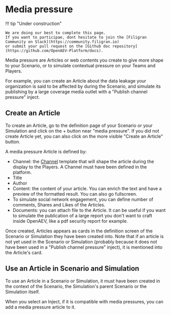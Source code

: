 # Media pressure
!!! tip "Under construction"

    We are doing our best to complete this page. 
    If you want to participae, dont hesitate to join the [Filigran Community on Slack](https://community.filigran.io) 
    or submit your pull request on the [Github doc repository](https://github.com/OpenAEV-Platform/docs).


Media pressure are Articles or web contents you create to give more shape to your Scenario, or to simulate contextual pressure on your Teams and Players.

For example, you can create an Article about the data leakage your organization is said to be affected by during the Scenario, and simulate its publishing by a large coverage media outlet with a "Publish channel pressure" inject.


## Create an Article

To create an Article, go to the definition page of your Scenario or your Simulation and click on the + button near "media pressure". If you did not create Article yet, you can also click on the more visible "Create an Article" button.

A media pressure Article is defined by:
- Channel: the [Channel](channels.md) template that will shape the article during the display to the Players. A Channel must have been defined in the platform.
- Title
- Author
- Content: the content of your article. You can enrich the text and have a preview of the formatted result. You can also go fullscreen.
- To simulate social network engagement, you can define number of comments, Shares and Likes of the Articles.
- Documents: you can attach file to the Article. It can be useful if you want to simulate the publication of a large report you don't want to craft inside OpenAEV, like a pdf security report for example.

Once created, Articles appears as cards in the definition screen of the Scenario or Simulation they have been created into. Note that if an article is not yet used in the Scenario or Simulation (probably because it does not have been used in a "Publish channel pressure" inject), it is mentioned into the Article's card.

<!-- Capture of the Article creation screen -->


## Use an Article in Scenario and Simulation

To use an Article in a Scenario or Simulation, it must have been created in the context of the Scenario, the Simulation's parent Scenario or the Simulation itself.

When you select an Inject, if it is compatible with media pressures, you can add a media pressure article to it.

<!-- capture of the inject creation screen with a media pressure on it -->


